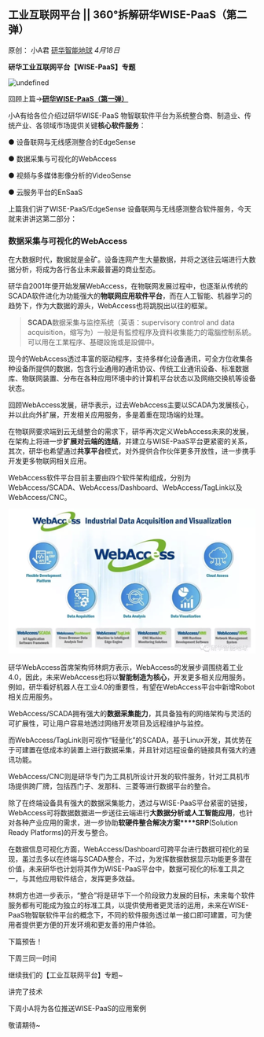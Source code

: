 ## 工业互联网平台 || 360°拆解研华WISE-PaaS（第二弹）

原创： 小A君 [研华智能地球](javascript:void(0);) *4月18日*

**研华工业互联网平台【WISE-PaaS】专题**

![undefined](https://mmbiz.qpic.cn/mmbiz_png/A1LTjusfEnw5D13I3h70LAW8SlbcnvWZfgKd5OOggIIh30rq52T2dkJ7G7iagu9mqABDBtJYwDlIsPiawiaiaclibfA/640?wx_fmt=png&tp=webp&wxfrom=5&wx_lazy=1&wx_co=1)



回顾上篇→[**研华WISE-PaaS（第一弹）**](http://mp.weixin.qq.com/s?__biz=MzAwNDE5ODI5NQ==&mid=2658801507&idx=1&sn=552dbe5fa3c007f65afca087c40f3108&chksm=80a12d9bb7d6a48d04e9e943d1b1ac1afd092429b77500054881e7c4befc38eb9de0eb098474&scene=21#wechat_redirect)



小A有给各位介绍过研华WISE-PaaS 物智联软件平台为系统整合商、制造业、传统产业、各领域市场提供关键**核心软件服务**：



**●** 设备联网与无线感测整合的EdgeSense

**●** 数据采集与可视化的WebAccess

**●** 视频与多媒体影像分析的VideoSense

**●** 云服务平台的EnSaaS







上篇我们讲了WISE-PaaS/EdgeSense 设备联网与无线感测整合软件服务，今天就来讲讲这第二部分：

### 数据采集与可视化的WebAccess



在大数据时代，数据就是金矿。设备连网产生大量数据，并将之送往云端进行大数据分析，将成为各行各业未来最普遍的商业型态。



研华自2001年便开始发展WebAccess，在物联网发展过程中，也逐渐从传统的SCADA软件进化为功能强大的**物联网应用软件平台**，而在人工智能、机器学习的趋势下，作为大数据的源头，WebAccess也将跳脱出以往的框架。  

> **SCADA**数据采集与监控系统（英语：supervisory control and data acquisition，缩写为）一般是有監控程序及資料收集能力的電腦控制系統。 可以用在工業程序、基礎設施或是設備中。

现今的WebAccess透过丰富的驱动程序，支持多样化设备通讯，可全方位收集各种设备所提供的数据，包含行业通用的通讯协议、传统工业通讯设备、标准数据库、物联网装置、分布在各种应用环境中的计算机平台状态以及网络交换机等设备状态。

   

回顾WebAccess发展，研华表示，过去WebAccess主要以SCADA为发展核心，并以此向外扩展，开发相关应用服务，多是着重在现场端的处理。



在物联网要求端到云无缝整合的需求下，研华再次定义WebAccess未来的发展，在架构上将进一步**扩展对云端的连结**，并建立与WISE-PaaS平台更紧密的关系，其次，研华也希望通过**共享平台**模式，对外提供合作伙伴更多开放性，进一步携手开发更多物联网相关应用。



WebAccess软件平台目前主要由四个软件架构组成，分别为WebAccess/SCADA、WebAccess/Dashboard、WebAccess/TagLink以及WebAccess/CNC。



![img](assets/640-1542246691612)



研华WebAccess首席架构师林炯方表示，WebAccess的发展步调围绕着工业4.0，因此，未来WebAccess也将以**智能制造为核心**，开发更多相关应用服务。例如，研华看好机器人在工业4.0的重要性，有望在WebAccess平台中新增Robot相关应用服务。

   

WebAccess/SCADA拥有强大的**数据采集能力**，其具备独有的网络架构与灵活的可扩展性，可让用户容易地透过网络开发项目及远程维护与监控。



而WebAccess/TagLink则可视作“轻量化”的SCADA，基于Linux开发，其优势在于可建置在低成本的装置上进行数据采集，并且针对远程设备的链接具有强大的通讯功能。



WebAccess/CNC则是研华专门为工具机所设计开发的软件服务，针对工具机市场提供跨厂牌，包括西门子、发那科、三菱等进行数据平台的整合。   



除了在终端设备具有强大的数据采集能力，透过与WISE-PaaS平台紧密的链接，WebAccess可将数据数据进一步送往云端进行**大数据分析或人工智能应用**，也针对各种产业应用的需求，进一步协助**软硬件整合解决方案****SRP**(Solution Ready Platforms)的开发与整合。



在数据信息可视化方面，WebAccess/Dashboard可跨平台进行数据可视化的呈现，虽过去多以在终端与SCADA整合，不过，为发挥数据数据显示功能更多潜在价值，未来研华也计划将其作为WISE-PaaS平台中，数据可视化的标准工具之一，与其他应用软件结合，发挥更多效益。  



林炯方也进一步表示，“整合”将是研华下一个阶段致力发展的目标，未来每个软件服务都有可能成为独立的标准工具，以提供使用者更灵活的运用，未来在WISE-PaaS物智联软件平台的概念下，不同的软件服务透过单一接口即可建置，可为使用者提供更方便的开发环境和更友善的用户体验。



下篇预告！

下周三同一时间

继续我们的【工业互联网平台】专题~

讲完了技术

下周小A将为各位推送WISE-PaaS的应用案例

敬请期待~